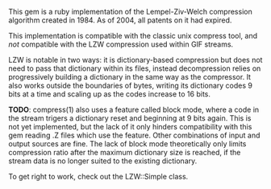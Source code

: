 
This gem is a ruby implementation of the Lempel-Ziv-Welch compression
algorithm created in 1984.  As of 2004, all patents on it had expired.

This implementation is compatible with the classic unix compress tool, and
*not* compatible with the LZW compression used within GIF streams.

LZW is notable in two ways:  it is dictionary-based compression but does not
need to pass that dictionary within its files, instead decompression relies
on progressively building a dictionary in the same way as the compressor. It
also works outside the boundaries of bytes, writing its dictionary codes 9
bits at a time and scaling up as the codes increase to 16 bits.

**TODO**: compress(1) also uses a feature called block mode, where a code in the
stream trigers a dictionary reset and beginning at 9 bits again.  This is not
yet implemented, but the lack of it only hinders compatibility with this
gem reading .Z files which use the feature.  Other combinations of input and 
output sources are fine.  The lack of block mode theoretically only limits
compression ratio after the maximum dictionary size is reached, if the stream
data is no longer suited to the existing dictionary.

To get right to work, check out the LZW::Simple class.

